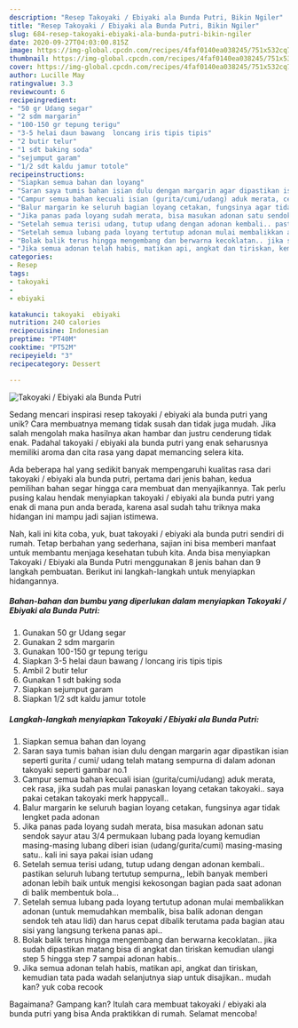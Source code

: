 ```yaml
---
description: "Resep Takoyaki / Ebiyaki ala Bunda Putri, Bikin Ngiler"
title: "Resep Takoyaki / Ebiyaki ala Bunda Putri, Bikin Ngiler"
slug: 684-resep-takoyaki-ebiyaki-ala-bunda-putri-bikin-ngiler
date: 2020-09-27T04:03:00.815Z
image: https://img-global.cpcdn.com/recipes/4faf0140ea038245/751x532cq70/takoyaki-ebiyaki-ala-bunda-putri-foto-resep-utama.jpg
thumbnail: https://img-global.cpcdn.com/recipes/4faf0140ea038245/751x532cq70/takoyaki-ebiyaki-ala-bunda-putri-foto-resep-utama.jpg
cover: https://img-global.cpcdn.com/recipes/4faf0140ea038245/751x532cq70/takoyaki-ebiyaki-ala-bunda-putri-foto-resep-utama.jpg
author: Lucille May
ratingvalue: 3.3
reviewcount: 6
recipeingredient:
- "50 gr Udang segar"
- "2 sdm margarin"
- "100-150 gr tepung terigu"
- "3-5 helai daun bawang  loncang iris tipis tipis"
- "2 butir telur"
- "1 sdt baking soda"
- "sejumput garam"
- "1/2 sdt kaldu jamur totole"
recipeinstructions:
- "Siapkan semua bahan dan loyang"
- "Saran saya tumis bahan isian dulu dengan margarin agar dipastikan isian seperti gurita / cumi/ udang telah matang sempurna di dalam adonan takoyaki seperti gambar no.1"
- "Campur semua bahan kecuali isian (gurita/cumi/udang) aduk merata, cek rasa, jika sudah pas mulai panaskan loyang cetakan takoyaki.. saya pakai cetakan takoyaki merk happycall.."
- "Balur margarin ke seluruh bagian loyang cetakan, fungsinya agar tidak lengket pada adonan"
- "Jika panas pada loyang sudah merata, bisa masukan adonan satu sendok sayur atau 3/4 permukaan lubang pada loyang kemudian masing-masing lubang diberi isian (udang/gurita/cumi) masing-masing satu.. kali ini saya pakai isian udang"
- "Setelah semua terisi udang, tutup udang dengan adonan kembali.. pastikan seluruh lubang tertutup sempurna,, lebih banyak memberi adonan lebih baik untuk mengisi kekosongan bagian pada saat adonan di balik membentuk bola..."
- "Setelah semua lubang pada loyang tertutup adonan mulai membalikkan adonan (untuk memudahkan membalik, bisa balik adonan dengan sendok teh atau lidi) dan harus cepat dibalik terutama pada bagian atau sisi yang langsung terkena panas api.."
- "Bolak balik terus hingga mengembang dan berwarna kecoklatan.. jika sudah dipastikan matang bisa di angkat dan tiriskan kemudian ulangi step 5 hingga step 7 sampai adonan habis.."
- "Jika semua adonan telah habis, matikan api, angkat dan tiriskan, kemudian tata pada wadah selanjutnya siap untuk disajikan.. mudah kan? yuk coba recook"
categories:
- Resep
tags:
- takoyaki
- 
- ebiyaki

katakunci: takoyaki  ebiyaki 
nutrition: 240 calories
recipecuisine: Indonesian
preptime: "PT40M"
cooktime: "PT52M"
recipeyield: "3"
recipecategory: Dessert

---
```



![Takoyaki / Ebiyaki ala Bunda Putri](https://img-global.cpcdn.com/recipes/4faf0140ea038245/751x532cq70/takoyaki-ebiyaki-ala-bunda-putri-foto-resep-utama.jpg)

Sedang mencari inspirasi resep takoyaki / ebiyaki ala bunda putri yang unik? Cara membuatnya memang tidak susah dan tidak juga mudah. Jika salah mengolah maka hasilnya akan hambar dan justru cenderung tidak enak. Padahal takoyaki / ebiyaki ala bunda putri yang enak seharusnya memiliki aroma dan cita rasa yang dapat memancing selera kita.



Ada beberapa hal yang sedikit banyak mempengaruhi kualitas rasa dari takoyaki / ebiyaki ala bunda putri, pertama dari jenis bahan, kedua pemilihan bahan segar hingga cara membuat dan menyajikannya. Tak perlu pusing kalau hendak menyiapkan takoyaki / ebiyaki ala bunda putri yang enak di mana pun anda berada, karena asal sudah tahu triknya maka hidangan ini mampu jadi sajian istimewa.


Nah, kali ini kita coba, yuk, buat takoyaki / ebiyaki ala bunda putri sendiri di rumah. Tetap berbahan yang sederhana, sajian ini bisa memberi manfaat untuk membantu menjaga kesehatan tubuh kita. Anda bisa menyiapkan Takoyaki / Ebiyaki ala Bunda Putri menggunakan 8 jenis bahan dan 9 langkah pembuatan. Berikut ini langkah-langkah untuk menyiapkan hidangannya.

<!--inarticleads1-->

##### Bahan-bahan dan bumbu yang diperlukan dalam menyiapkan Takoyaki / Ebiyaki ala Bunda Putri:

1. Gunakan 50 gr Udang segar
1. Gunakan 2 sdm margarin
1. Gunakan 100-150 gr tepung terigu
1. Siapkan 3-5 helai daun bawang / loncang iris tipis tipis
1. Ambil 2 butir telur
1. Gunakan 1 sdt baking soda
1. Siapkan sejumput garam
1. Siapkan 1/2 sdt kaldu jamur totole




<!--inarticleads2-->

##### Langkah-langkah menyiapkan Takoyaki / Ebiyaki ala Bunda Putri:

1. Siapkan semua bahan dan loyang
1. Saran saya tumis bahan isian dulu dengan margarin agar dipastikan isian seperti gurita / cumi/ udang telah matang sempurna di dalam adonan takoyaki seperti gambar no.1
1. Campur semua bahan kecuali isian (gurita/cumi/udang) aduk merata, cek rasa, jika sudah pas mulai panaskan loyang cetakan takoyaki.. saya pakai cetakan takoyaki merk happycall..
1. Balur margarin ke seluruh bagian loyang cetakan, fungsinya agar tidak lengket pada adonan
1. Jika panas pada loyang sudah merata, bisa masukan adonan satu sendok sayur atau 3/4 permukaan lubang pada loyang kemudian masing-masing lubang diberi isian (udang/gurita/cumi) masing-masing satu.. kali ini saya pakai isian udang
1. Setelah semua terisi udang, tutup udang dengan adonan kembali.. pastikan seluruh lubang tertutup sempurna,, lebih banyak memberi adonan lebih baik untuk mengisi kekosongan bagian pada saat adonan di balik membentuk bola...
1. Setelah semua lubang pada loyang tertutup adonan mulai membalikkan adonan (untuk memudahkan membalik, bisa balik adonan dengan sendok teh atau lidi) dan harus cepat dibalik terutama pada bagian atau sisi yang langsung terkena panas api..
1. Bolak balik terus hingga mengembang dan berwarna kecoklatan.. jika sudah dipastikan matang bisa di angkat dan tiriskan kemudian ulangi step 5 hingga step 7 sampai adonan habis..
1. Jika semua adonan telah habis, matikan api, angkat dan tiriskan, kemudian tata pada wadah selanjutnya siap untuk disajikan.. mudah kan? yuk coba recook




Bagaimana? Gampang kan? Itulah cara membuat takoyaki / ebiyaki ala bunda putri yang bisa Anda praktikkan di rumah. Selamat mencoba!
